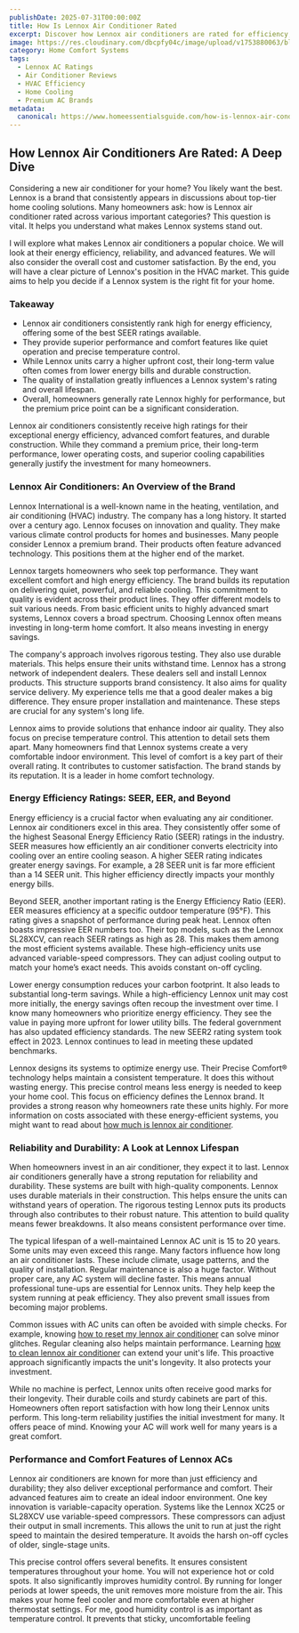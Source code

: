 ```yaml
---
publishDate: 2025-07-31T00:00:00Z
title: How Is Lennox Air Conditioner Rated
excerpt: Discover how Lennox air conditioners are rated for efficiency, reliability, performance, and overall value. Get insights into this premium HVAC brand.
image: https://res.cloudinary.com/dbcpfy04c/image/upload/v1753880063/blog_image_1753880063_lil7oc.webp
category: Home Comfort Systems
tags:
  - Lennox AC Ratings
  - Air Conditioner Reviews
  - HVAC Efficiency
  - Home Cooling
  - Premium AC Brands
metadata:
  canonical: https://www.homeessentialsguide.com/how-is-lennox-air-conditioner-rated
---
```


## How Lennox Air Conditioners Are Rated: A Deep Dive

Considering a new air conditioner for your home? You likely want the best. Lennox is a brand that consistently appears in discussions about top-tier home cooling solutions. Many homeowners ask: how is Lennox air conditioner rated across various important categories? This question is vital. It helps you understand what makes Lennox systems stand out.

I will explore what makes Lennox air conditioners a popular choice. We will look at their energy efficiency, reliability, and advanced features. We will also consider the overall cost and customer satisfaction. By the end, you will have a clear picture of Lennox's position in the HVAC market. This guide aims to help you decide if a Lennox system is the right fit for your home.

### Takeaway

*   Lennox air conditioners consistently rank high for energy efficiency, offering some of the best SEER ratings available.
*   They provide superior performance and comfort features like quiet operation and precise temperature control.
*   While Lennox units carry a higher upfront cost, their long-term value often comes from lower energy bills and durable construction.
*   The quality of installation greatly influences a Lennox system's rating and overall lifespan.
*   Overall, homeowners generally rate Lennox highly for performance, but the premium price point can be a significant consideration.

Lennox air conditioners consistently receive high ratings for their exceptional energy efficiency, advanced comfort features, and durable construction. While they command a premium price, their long-term performance, lower operating costs, and superior cooling capabilities generally justify the investment for many homeowners.

### Lennox Air Conditioners: An Overview of the Brand

Lennox International is a well-known name in the heating, ventilation, and air conditioning (HVAC) industry. The company has a long history. It started over a century ago. Lennox focuses on innovation and quality. They make various climate control products for homes and businesses. Many people consider Lennox a premium brand. Their products often feature advanced technology. This positions them at the higher end of the market.

Lennox targets homeowners who seek top performance. They want excellent comfort and high energy efficiency. The brand builds its reputation on delivering quiet, powerful, and reliable cooling. This commitment to quality is evident across their product lines. They offer different models to suit various needs. From basic efficient units to highly advanced smart systems, Lennox covers a broad spectrum. Choosing Lennox often means investing in long-term home comfort. It also means investing in energy savings.

The company's approach involves rigorous testing. They also use durable materials. This helps ensure their units withstand time. Lennox has a strong network of independent dealers. These dealers sell and install Lennox products. This structure supports brand consistency. It also aims for quality service delivery. My experience tells me that a good dealer makes a big difference. They ensure proper installation and maintenance. These steps are crucial for any system's long life.

Lennox aims to provide solutions that enhance indoor air quality. They also focus on precise temperature control. This attention to detail sets them apart. Many homeowners find that Lennox systems create a very comfortable indoor environment. This level of comfort is a key part of their overall rating. It contributes to customer satisfaction. The brand stands by its reputation. It is a leader in home comfort technology.

### Energy Efficiency Ratings: SEER, EER, and Beyond

Energy efficiency is a crucial factor when evaluating any air conditioner. Lennox air conditioners excel in this area. They consistently offer some of the highest Seasonal Energy Efficiency Ratio (SEER) ratings in the industry. SEER measures how efficiently an air conditioner converts electricity into cooling over an entire cooling season. A higher SEER rating indicates greater energy savings. For example, a 28 SEER unit is far more efficient than a 14 SEER unit. This higher efficiency directly impacts your monthly energy bills.

Beyond SEER, another important rating is the Energy Efficiency Ratio (EER). EER measures efficiency at a specific outdoor temperature (95°F). This rating gives a snapshot of performance during peak heat. Lennox often boasts impressive EER numbers too. Their top models, such as the Lennox SL28XCV, can reach SEER ratings as high as 28. This makes them among the most efficient systems available. These high-efficiency units use advanced variable-speed compressors. They can adjust cooling output to match your home’s exact needs. This avoids constant on-off cycling.

Lower energy consumption reduces your carbon footprint. It also leads to substantial long-term savings. While a high-efficiency Lennox unit may cost more initially, the energy savings often recoup the investment over time. I know many homeowners who prioritize energy efficiency. They see the value in paying more upfront for lower utility bills. The federal government has also updated efficiency standards. The new SEER2 rating system took effect in 2023. Lennox continues to lead in meeting these updated benchmarks.

Lennox designs its systems to optimize energy use. Their Precise Comfort® technology helps maintain a consistent temperature. It does this without wasting energy. This precise control means less energy is needed to keep your home cool. This focus on efficiency defines the Lennox brand. It provides a strong reason why homeowners rate these units highly. For more information on costs associated with these energy-efficient systems, you might want to read about [how much is lennox air conditioner](https://homeessentialsguide.com/how-much-is-lennox-air-conditioner).

### Reliability and Durability: A Look at Lennox Lifespan

When homeowners invest in an air conditioner, they expect it to last. Lennox air conditioners generally have a strong reputation for reliability and durability. These systems are built with high-quality components. Lennox uses durable materials in their construction. This helps ensure the units can withstand years of operation. The rigorous testing Lennox puts its products through also contributes to their robust nature. This attention to build quality means fewer breakdowns. It also means consistent performance over time.

The typical lifespan of a well-maintained Lennox AC unit is 15 to 20 years. Some units may even exceed this range. Many factors influence how long an air conditioner lasts. These include climate, usage patterns, and the quality of installation. Regular maintenance is also a huge factor. Without proper care, any AC system will decline faster. This means annual professional tune-ups are essential for Lennox units. They help keep the system running at peak efficiency. They also prevent small issues from becoming major problems.

Common issues with AC units can often be avoided with simple checks. For example, knowing [how to reset my lennox air conditioner](https://homeessentialsguide.com/how-to-reset-my-lennox-air-conditioner) can solve minor glitches. Regular cleaning also helps maintain performance. Learning [how to clean lennox air conditioner](https://homeessentialsguide.com/how-to-clean-lennox-air-conditioner) can extend your unit's life. This proactive approach significantly impacts the unit's longevity. It also protects your investment.

While no machine is perfect, Lennox units often receive good marks for their longevity. Their durable coils and sturdy cabinets are part of this. Homeowners often report satisfaction with how long their Lennox units perform. This long-term reliability justifies the initial investment for many. It offers peace of mind. Knowing your AC will work well for many years is a great comfort.

### Performance and Comfort Features of Lennox ACs

Lennox air conditioners are known for more than just efficiency and durability; they also deliver exceptional performance and comfort. Their advanced features aim to create an ideal indoor environment. One key innovation is variable-capacity operation. Systems like the Lennox XC25 or SL28XCV use variable-speed compressors. These compressors can adjust their output in small increments. This allows the unit to run at just the right speed to maintain the desired temperature. It avoids the harsh on-off cycles of older, single-stage units.

This precise control offers several benefits. It ensures consistent temperatures throughout your home. You will not experience hot or cold spots. It also significantly improves humidity control. By running for longer periods at lower speeds, the unit removes more moisture from the air. This makes your home feel cooler and more comfortable even at higher thermostat settings. For me, good humidity control is as important as temperature control. It prevents that sticky, uncomfortable feeling